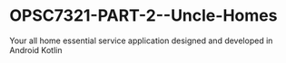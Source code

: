 # OPSC7321-PART-2--Uncle-Homes
Your all home essential service application designed and developed in Android Kotlin
